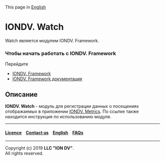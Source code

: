 This page in [English](/readme.md)

# IONDV. Watch

Watch является модулем IONDV. Framework. 

### Чтобы начать работать с IONDV. Framework

Перейдите
* [IONDV. Framework](https://github.com/iondv/framework)
* [IONDV. Framework документация](https://github.com/iondv/framework/blob/master/docs/en/index.md)

## Описание

**IONDV. Watch** -  модуль для регистрации данных о посещениях отображаемых в приложении [IONDV. Metrics](https://github.com/iondv/metrics). 
По ссылке также находится инструкция по использованию модуля.

--------------------------------------------------------------------------  


 #### [Licence](/LICENSE) &ensp;  [Contact us](https://iondv.com) &ensp;  [English](/readme.md)   &ensp; [FAQs](/faqs.md)          

<div><img src="https://mc.iondv.com/watch/github/docs/watch" style="position:absolute; left:-9999px;" height=1 width=1 alt="iondv metrics"></div>

--------------------------------------------------------------------------  

Copyright (c) 2019 **LLC "ION DV"**.  
All rights reserved. 